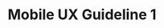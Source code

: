 ---
# This topic lives at
# https://digital.gov/topics/mobile-ux-guideline-1

# Topic Title
title: "Mobile UX Guideline 1"

# description — keep it short and clear
summary: ""

# Weight
weight: 1

# For more information on managing topics,
# see https://github.com/GSA/digitalgov.gov/wiki/topics
---